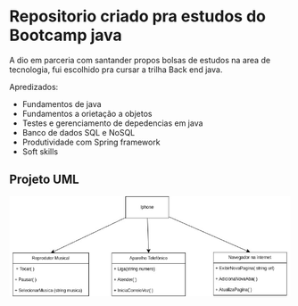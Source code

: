 # Repositorio criado pra estudos do Bootcamp java

A dio em parceria com santander propos bolsas de estudos na area de tecnologia, fui escolhido pra cursar a trilha Back end java.

Apredizados:

- Fundamentos de java
- Fundamentos a orietação a objetos
- Testes e gerenciamento de depedencias em java
- Banco de dados SQL e NoSQL
- Produtividade com Spring framework
- Soft skills


## Projeto UML

![UML Iphone](Imagens/UmlIphone.jpg)

